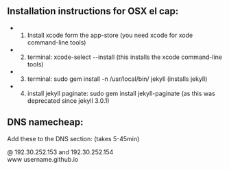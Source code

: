 ## Installation instructions for OSX el cap:
- 1. Install xcode form the app-store (you need xcode for xode command-line tools)
- 2. terminal: xcode-select --install  (this installs the xcode command-line tools)
- 3. terminal: sudo gem install -n /usr/local/bin/ jekyll (installs jekyll)
- 4. install jekyll paginate: sudo gem install jekyll-paginate (as this was deprecated since jekyll 3.0.1)

## DNS namecheap:
Add these to the DNS section: (takes 5-45min)  

@ 192.30.252.153 and 192.30.252.154  
www username.github.io